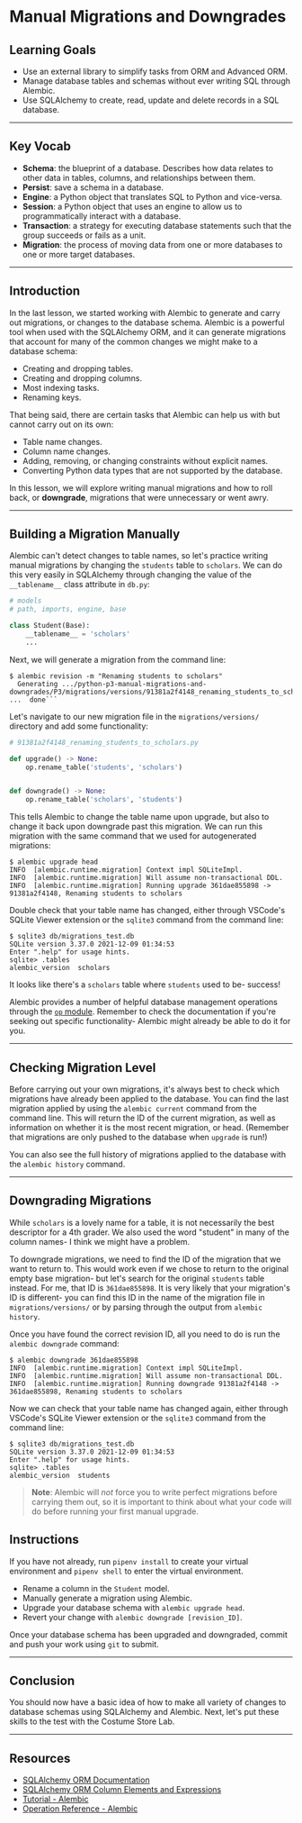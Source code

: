 # Manual Migrations and Downgrades

## Learning Goals

- Use an external library to simplify tasks from ORM and Advanced ORM.
- Manage database tables and schemas without ever writing SQL through Alembic.
- Use SQLAlchemy to create, read, update and delete records in a SQL database.

***

## Key Vocab

- **Schema**: the blueprint of a database. Describes how data relates to other
  data in tables, columns, and relationships between them.
- **Persist**: save a schema in a database.
- **Engine**: a Python object that translates SQL to Python and vice-versa.
- **Session**: a Python object that uses an engine to allow us to
  programmatically interact with a database.
- **Transaction**: a strategy for executing database statements such that
  the group succeeds or fails as a unit.
- **Migration**: the process of moving data from one or more databases to one
  or more target databases.

***

## Introduction

In the last lesson, we started working with Alembic to generate and carry out
migrations, or changes to the database schema. Alembic is a powerful tool when
used with the SQLAlchemy ORM, and it can generate migrations that account for
many of the common changes we might make to a database schema:

- Creating and dropping tables.
- Creating and dropping columns.
- Most indexing tasks.
- Renaming keys.

That being said, there are certain tasks that Alembic can help us with but
cannot carry out on its own:

- Table name changes.
- Column name changes.
- Adding, removing, or changing constraints without explicit names.
- Converting Python data types that are not supported by the database.

In this lesson, we will explore writing manual migrations and how to roll back,
or **downgrade**, migrations that were unnecessary or went awry.

***

## Building a Migration Manually

Alembic can't detect changes to table names, so let's practice writing manual
migrations by changing the `students` table to `scholars`. We can do this very
easily in SQLAlchemy through changing the value of the `__tablename__` class
attribute in `db.py`:

```py
# models
# path, imports, engine, base

class Student(Base):
    __tablename__ = 'scholars'
    ...
```

Next, we will generate a migration from the command line:

```console
$ alembic revision -m "Renaming students to scholars"
  Generating .../python-p3-manual-migrations-and-downgrades/P3/migrations/versions/91381a2f4148_renaming_students_to_scholars.py ...  done```
```

Let's navigate to our new migration file in the `migrations/versions/` directory
and add some functionality:

```py
# 91381a2f4148_renaming_students_to_scholars.py

def upgrade() -> None:
    op.rename_table('students', 'scholars')


def downgrade() -> None:
    op.rename_table('scholars', 'students')
```

This tells Alembic to change the table name upon upgrade, but also to change
it back upon downgrade past this migration. We can run this migration with the
same command that we used for autogenerated migrations:

```console
$ alembic upgrade head
INFO  [alembic.runtime.migration] Context impl SQLiteImpl.
INFO  [alembic.runtime.migration] Will assume non-transactional DDL.
INFO  [alembic.runtime.migration] Running upgrade 361dae855898 -> 91381a2f4148, Renaming students to scholars
```

Double check that your table name has changed, either through VSCode's
SQLite Viewer extension or the `sqlite3` command from the command line:

```console
$ sqlite3 db/migrations_test.db
SQLite version 3.37.0 2021-12-09 01:34:53
Enter ".help" for usage hints.
sqlite> .tables
alembic_version  scholars
```

It looks like there's a `scholars` table where `students` used to be- success!

Alembic provides a number of helpful database management operations through the
[`op` module][op]. Remember to check the documentation if you're seeking out
specific functionality- Alembic might already be able to do it for you.

***

## Checking Migration Level

Before carrying out your own migrations, it's always best to check which
migrations have already been applied to the database. You can find the last
migration applied by using the `alembic current` command from the command line.
This will return the ID of the current migration, as well as information on
whether it is the most recent migration, or head. (Remember that migrations
are only pushed to the database when `upgrade` is run!)

You can also see the full history of migrations applied to the database with
the `alembic history` command.

***

## Downgrading Migrations

While `scholars` is a lovely name for a table, it is not necessarily the best
descriptor for a 4th grader. We also used the word "student" in many of the
column names- I think we might have a problem.

To downgrade migrations, we need to find the ID of the migration that we want
to return to. This would work even if we chose to return to the original empty
base migration- but let's search for the original `students` table instead. For
me, that ID is `361dae855898`. It is very likely that your migration's ID is
different- you can find this ID in the name of the migration file in
`migrations/versions/` or by parsing through the output from `alembic history`.

Once you have found the correct revision ID, all you need to do is run the
`alembic downgrade` command:

```console
$ alembic downgrade 361dae855898
INFO  [alembic.runtime.migration] Context impl SQLiteImpl.
INFO  [alembic.runtime.migration] Will assume non-transactional DDL.
INFO  [alembic.runtime.migration] Running downgrade 91381a2f4148 -> 361dae855898, Renaming students to scholars
```

Now we can check that your table name has changed again, either through VSCode's
SQLite Viewer extension or the `sqlite3` command from the command line:

```console
$ sqlite3 db/migrations_test.db
SQLite version 3.37.0 2021-12-09 01:34:53
Enter ".help" for usage hints.
sqlite> .tables
alembic_version  students
```

> **Note**: Alembic will _not_ force you to write perfect migrations before
> carrying them out, so it is important to think about what your code will do
> before running your first manual upgrade.

## Instructions

If you have not already, run `pipenv install` to create your virtual
environment and `pipenv shell` to enter the virtual environment.

- Rename a column in the `Student` model.
- Manually generate a migration using Alembic.
- Upgrade your database schema with `alembic upgrade head`.
- Revert your change with `alembic downgrade [revision_ID]`.

Once your database schema has been upgraded and downgraded, commit and push your
work using `git` to submit.

***

## Conclusion

You should now have a basic idea of how to make all variety of changes to
database schemas using SQLAlchemy and Alembic. Next, let's put these skills
to the test with the Costume Store Lab.

***

## Resources

- [SQLAlchemy ORM Documentation](https://docs.sqlalchemy.org/en/14/orm/)
- [SQLAlchemy ORM Column Elements and Expressions](https://docs.sqlalchemy.org/en/14/core/sqlelement.html)
- [Tutorial - Alembic](https://alembic.sqlalchemy.org/en/latest/tutorial.html)
- [Operation Reference - Alembic][op]

[op]: https://alembic.sqlalchemy.org/en/latest/ops.html
